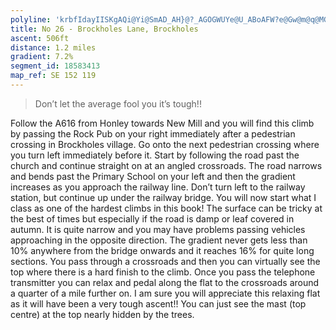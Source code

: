 ```yaml
---
polyline: 'krbfIdayIISKgAQi@Yi@SmAD_AH}@?_AGOGWUYe@U_ABoAFW?e@Gw@m@q@MGISKk@DMAOGMQKAsA?m@WMCUFKASEg@FQAMHK?k@LcAFOGu@s@IKUg@UW]u@_@qAGSECC_@Io@O_@Qy@w@qA_Ak@c@c@[e@y@kBg@}A[y@OOQGWKMAYIEEQaC?e@D}@CWOWi@_@gAgAo@w@k@_AUc@c@eAsAmDg@wAUw@mBiJQuAMe@Yu@i@qBm@oD]mAKk@GO'
title: No 26 - Brockholes Lane, Brockholes 
ascent: 506ft
distance: 1.2 miles
gradient: 7.2%
segment_id: 18583413
map_ref: SE 152 119
---
```


> Don’t let the average fool you it’s tough!!

Follow the A616 from Honley towards New Mill and you will find this climb by passing the
Rock Pub on your right immediately after a pedestrian crossing in Brockholes village. Go
onto the next pedestrian crossing where you turn left immediately before it.
Start
by
following
the
road
past
the
church
and
continue
straight
on
at
an
angled
crossroads. The road narrows and bends past the Primary School on your left and then the
gradient increases as you approach the railway line. Don’t turn left to the railway station,
but continue up under the railway bridge. You will now start what I class as one of the
hardest climbs in this book! The surface can be tricky at the best of times but especially if
the road is damp or leaf covered in autumn. It is quite narrow and you may have problems
passing vehicles approaching in the opposite direction. The gradient never gets less than
10% anywhere from the bridge onwards and it reaches 16% for quite long sections. You pass
through a crossroads and then you can virtually see the top where there is a hard finish to
the climb. Once you pass the telephone transmitter you can relax and pedal along the flat to
the crossroads around a quarter of a mile further on. I am sure you will appreciate this
relaxing flat as it will have been a very tough ascent!!
You can just see the mast (top centre) at the top nearly hidden by the trees.
 


